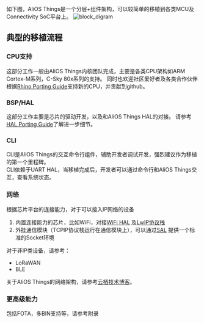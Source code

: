 如下图，AliOS Things是一个分层+组件架构，可以较简单的移植到各类MCU及Connectivity SoC平台上。
![block_digram](https://img.alicdn.com/tfs/TB1fKQMihrI8KJjy0FpXXb5hVXa-2330-1292.png)


## 典型的移植流程
### CPU支持
这部分工作一般由AliOS Things内核团队完成，主要是各类CPU架构如ARM Cortex-M系列，C-Sky 80x系列的支持。
同时也欢迎社区爱好者及各类合作伙伴根据[Rhino Porting Guide](https://github.com/alibaba/AliOS-Things/wiki/AliOS-Things-Rhino-Porting-Guide)支持新的CPU，并贡献到github。

### BSP/HAL
这部分工作主要是芯片的驱动开发，以及和AliOS Things HAL的对接。
请参考[HAL Porting Guide](https://github.com/alibaba/AliOS-Things/wiki/AliOS-Things-HAL-Porting-Guide)了解进一步细节。

### CLI
CLI是AliOS Things的交互命令行组件，辅助开发者调试开发，强烈建议作为移植的第一个里程碑。<br>
CLI依赖于UART HAL，当移植完成后，开发者可以通过命令行和AliOS Things交互，查看系统状态。

### 网络
根据芯片平台的连接能力，对于可以接入IP网络的设备
1. 内置连接能力的芯片，比如WiFi，对接[WiFi HAL](https://github.com/alibaba/AliOS-Things/wiki/AliOS-Things-WiFi-Porting-Guide)
及[LwIP协议栈](https://github.com/alibaba/AliOS-Things/wiki/AliOS-Things-LwIP-Porting-Guide)
2. 外挂通信模块（TCPIP协议栈运行在通信模块上），可以通过[SAL](https://github.com/alibaba/AliOS-Things/tree/master/device/sal/README.md) 提供一个标准的Socket环境

对于非IP类设备，请参考：
- LoRaWAN
- BLE

关于AliOS Things的网络架构，请参考[云栖技术博客](https://yq.aliyun.com/articles/327862)。

### 更高级能力
包括FOTA，多BIN支持等，请参考附录
